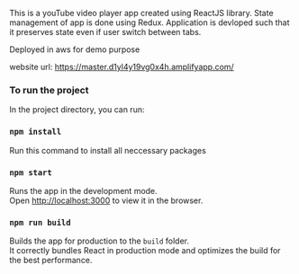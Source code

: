 
This is a youTube video player app created using ReactJS library. State management of app is done using Redux.
Application is devloped such that it preserves state even if user switch between tabs.

Deployed in aws for demo purpose

website url: https://master.d1yl4y19vg0x4h.amplifyapp.com/
### To run the project

In the project directory, you can run:
### `npm install`
  Run this command to install all neccessary packages
### `npm start`

Runs the app in the development mode.<br />
Open [http://localhost:3000](http://localhost:3000) to view it in the browser.


### `npm run build`

Builds the app for production to the `build` folder.<br />
It correctly bundles React in production mode and optimizes the build for the best performance.


